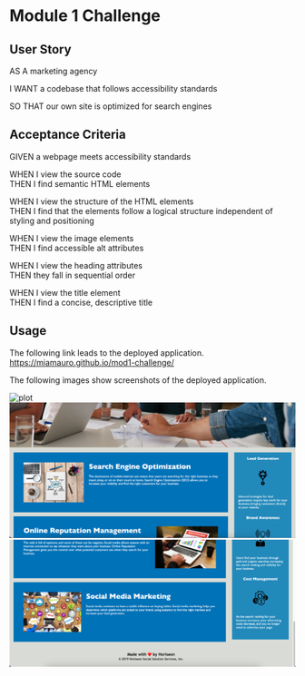 # Module 1 Challenge

## User Story

AS A marketing agency

I WANT a codebase that follows accessibility standards

SO THAT our own site is optimized for search engines

## Acceptance Criteria

GIVEN a webpage meets accessibility standards

WHEN I view the source code  
THEN I find semantic HTML elements

WHEN I view the structure of the HTML elements  
THEN I find that the elements follow a logical structure independent of styling and positioning

WHEN I view the image elements  
THEN I find accessible alt attributes

WHEN I view the heading attributes  
THEN they fall in sequential order

WHEN I view the title element  
THEN I find a concise, descriptive title

## Usage

The following link leads to the deployed application.
https://miamauro.github.io/mod1-challenge/  

The following images show screenshots of the deployed application.  

![plot](./assets/images/screenshot1.png)  
![plot](./assets/images/screenshot2.png)  
![plot](./assets/images/screenshot3.png)
